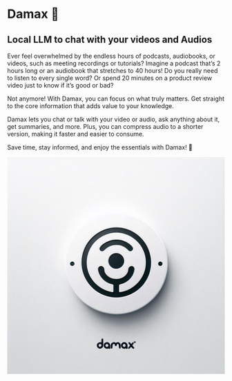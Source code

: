 # Damax 🚀
## Local LLM to chat with your videos and Audios
Ever feel overwhelmed by the endless hours of podcasts, audiobooks, or videos, such as meeting recordings or tutorials? Imagine a podcast that’s 2 hours long or an audiobook that stretches to 40 hours! Do you really need to listen to every single word? Or spend 20 minutes on a product review video just to know if it’s good or bad?

Not anymore! With Damax, you can focus on what truly matters. Get straight to the core information that adds value to your knowledge.

Damax lets you chat or talk with your video or audio, ask anything about it, get summaries, and more. Plus, you can compress audio to a shorter version, making it faster and easier to consume.

Save time, stay informed, and enjoy the essentials with Damax! 🚀

![image info](logos/1.jpg)